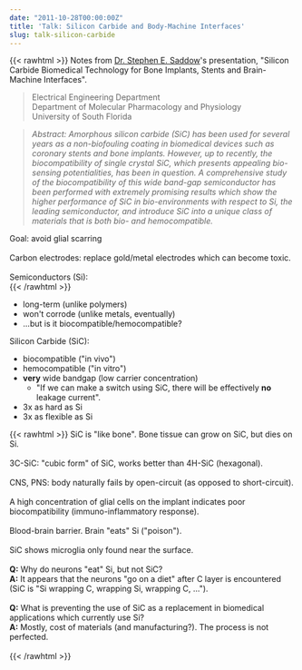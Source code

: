 ```yaml
---
date: "2011-10-28T00:00:00Z"
title: 'Talk: Silicon Carbide and Body-Machine Interfaces'
slug: talk-silicon-carbide
---
```


{{< rawhtml >}}
Notes from&nbsp;<a href="http://www.eng.usf.edu/~saddow/">Dr. Stephen E. Saddow</a>'s&nbsp;presentation, "Silicon Carbide Biomedical Technology for Bone Implants, Stents and Brain-Machine Interfaces".<br />
<blockquote class="tr_bq">
<span class="Apple-style-span" style="color: #666666;">Electrical Engineering Department<br />
Department of Molecular Pharmacology and Physiology<br />
University of South Florida</span></blockquote>
<blockquote class="tr_bq">
<i><span class="Apple-style-span" style="color: #666666;">Abstract:&nbsp;Amorphous silicon carbide (SiC) has been used for several years as a non-biofouling coating in biomedical devices such as coronary stents and bone implants. However, up to recently, the biocompatibility of single crystal SiC, which presents appealing bio-sensing potentialities, has been in question. A comprehensive study of the biocompatibility of this wide band-gap semiconductor has been performed with extremely promising results which show the higher performance of SiC in bio-environments with respect to Si, the leading semiconductor, and introduce SiC into a unique class of materials that is both bio- and hemocompatible.&nbsp;</span></i></blockquote>
<!--more-->Goal: avoid glial scarring<br />
<br />
Carbon electrodes: replace gold/metal electrodes which can become toxic.<br />
<br />
Semiconductors (Si):<br />
{{< /rawhtml >}}

- long-term (unlike polymers)
- won't corrode (unlike metals, eventually)
- ...but is it biocompatible/hemocompatible?

Silicon Carbide (SiC):

- biocompatible ("in vivo")
- hemocompatible ("in vitro")
- **very** wide bandgap (low carrier concentration)&nbsp;
    - "If we can make a switch using SiC, there will be effectively **no** leakage current".
- 3x as hard as Si
- 3x as flexible as Si

{{< rawhtml >}}
SiC is "like bone". Bone tissue can grow on SiC, but dies on Si.<br />
<br />
3C-SiC: "cubic form" of SiC, works better than 4H-SiC (hexagonal).<br />
<br />
CNS, PNS: body naturally fails by open-circuit (as opposed to short-circuit).<br />
<br />
A high concentration of glial cells&nbsp;on the implant indicates poor biocompatibility (immuno-inflammatory response).<br />
<br />
Blood-brain barrier. Brain "eats" Si&nbsp;("poison").<br />
<br />
SiC shows microglia only found near the surface.<br />
<br />
<b>Q:</b> Why do neurons "eat" Si, but not SiC?<br />
<b>A:</b> It appears that the neurons "go on a diet" after C layer is encountered (SiC is "Si wrapping C, wrapping Si, wrapping C, ...").<br />
<br />
<b>Q:</b> What is preventing the use of SiC as a replacement in biomedical applications which currently use Si?<br />
<b>A:</b> Mostly, cost of materials (and&nbsp;manufacturing?). The process is not perfected.<br />
<br />
{{< /rawhtml >}}
